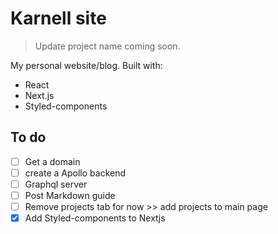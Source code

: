 
# Karnell site

> Update project name coming soon.

My personal website/blog. Built with:

- React
- Next.js
- Styled-components
 
 ## To do

- [ ] Get a domain
- [ ] create a Apollo backend
- [ ] Graphql server
- [ ] Post Markdown guide
- [ ] Remove projects tab for now >> add projects to main page
- [X] Add Styled-components to Nextjs
